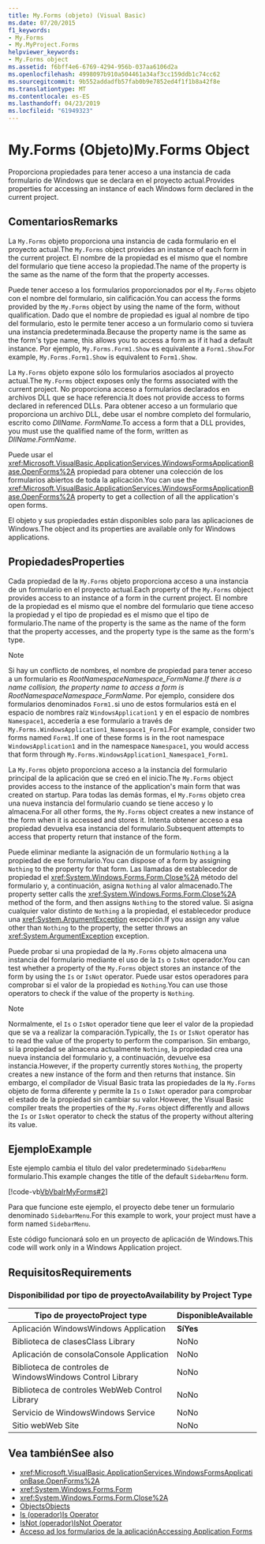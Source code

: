 ```yaml
---
title: My.Forms (objeto) (Visual Basic)
ms.date: 07/20/2015
f1_keywords:
- My.Forms
- My.MyProject.Forms
helpviewer_keywords:
- My.Forms object
ms.assetid: f6bff4e6-6769-4294-956b-037aa6106d2a
ms.openlocfilehash: 4998097b910a504461a34af3cc159ddb1c74cc62
ms.sourcegitcommit: 9b552addadfb57fab0b9e7852ed4f1f1b8a42f8e
ms.translationtype: MT
ms.contentlocale: es-ES
ms.lasthandoff: 04/23/2019
ms.locfileid: "61949323"
---
```

# <a name="myforms-object"></a><span data-ttu-id="31326-102">My.Forms (Objeto)</span><span class="sxs-lookup"><span data-stu-id="31326-102">My.Forms Object</span></span>
<span data-ttu-id="31326-103">Proporciona propiedades para tener acceso a una instancia de cada formulario de Windows que se declara en el proyecto actual.</span><span class="sxs-lookup"><span data-stu-id="31326-103">Provides properties for accessing an instance of each Windows form declared in the current project.</span></span>  
  
## <a name="remarks"></a><span data-ttu-id="31326-104">Comentarios</span><span class="sxs-lookup"><span data-stu-id="31326-104">Remarks</span></span>  
 <span data-ttu-id="31326-105">La `My.Forms` objeto proporciona una instancia de cada formulario en el proyecto actual.</span><span class="sxs-lookup"><span data-stu-id="31326-105">The `My.Forms` object provides an instance of each form in the current project.</span></span> <span data-ttu-id="31326-106">El nombre de la propiedad es el mismo que el nombre del formulario que tiene acceso la propiedad.</span><span class="sxs-lookup"><span data-stu-id="31326-106">The name of the property is the same as the name of the form that the property accesses.</span></span>   
  
 <span data-ttu-id="31326-107">Puede tener acceso a los formularios proporcionados por el `My.Forms` objeto con el nombre del formulario, sin calificación.</span><span class="sxs-lookup"><span data-stu-id="31326-107">You can access the forms provided by the `My.Forms` object by using the name of the form, without qualification.</span></span> <span data-ttu-id="31326-108">Dado que el nombre de propiedad es igual al nombre de tipo del formulario, esto le permite tener acceso a un formulario como si tuviera una instancia predeterminada.</span><span class="sxs-lookup"><span data-stu-id="31326-108">Because the property name is the same as the form's type name, this allows you to access a form as if it had a default instance.</span></span> <span data-ttu-id="31326-109">Por ejemplo, `My.Forms.Form1.Show` es equivalente a `Form1.Show`.</span><span class="sxs-lookup"><span data-stu-id="31326-109">For example, `My.Forms.Form1.Show` is equivalent to `Form1.Show`.</span></span>  
  
 <span data-ttu-id="31326-110">La `My.Forms` objeto expone sólo los formularios asociados al proyecto actual.</span><span class="sxs-lookup"><span data-stu-id="31326-110">The `My.Forms` object exposes only the forms associated with the current project.</span></span> <span data-ttu-id="31326-111">No proporciona acceso a formularios declarados en archivos DLL que se hace referencia.</span><span class="sxs-lookup"><span data-stu-id="31326-111">It does not provide access to forms declared in referenced DLLs.</span></span> <span data-ttu-id="31326-112">Para obtener acceso a un formulario que proporciona un archivo DLL, debe usar el nombre completo del formulario, escrito como *DllName*. *FormName*.</span><span class="sxs-lookup"><span data-stu-id="31326-112">To access a form that a DLL provides, you must use the qualified name of the form, written as *DllName*.*FormName*.</span></span>  
  
 <span data-ttu-id="31326-113">Puede usar el <xref:Microsoft.VisualBasic.ApplicationServices.WindowsFormsApplicationBase.OpenForms%2A> propiedad para obtener una colección de los formularios abiertos de toda la aplicación.</span><span class="sxs-lookup"><span data-stu-id="31326-113">You can use the <xref:Microsoft.VisualBasic.ApplicationServices.WindowsFormsApplicationBase.OpenForms%2A> property to get a collection of all the application's open forms.</span></span>  
  
 <span data-ttu-id="31326-114">El objeto y sus propiedades están disponibles solo para las aplicaciones de Windows.</span><span class="sxs-lookup"><span data-stu-id="31326-114">The object and its properties are available only for Windows applications.</span></span>  
  
## <a name="properties"></a><span data-ttu-id="31326-115">Propiedades</span><span class="sxs-lookup"><span data-stu-id="31326-115">Properties</span></span>  
 <span data-ttu-id="31326-116">Cada propiedad de la `My.Forms` objeto proporciona acceso a una instancia de un formulario en el proyecto actual.</span><span class="sxs-lookup"><span data-stu-id="31326-116">Each property of the `My.Forms` object provides access to an instance of a form in the current project.</span></span> <span data-ttu-id="31326-117">El nombre de la propiedad es el mismo que el nombre del formulario que tiene acceso la propiedad y el tipo de propiedad es el mismo que el tipo de formulario.</span><span class="sxs-lookup"><span data-stu-id="31326-117">The name of the property is the same as the name of the form that the property accesses, and the property type is the same as the form's type.</span></span>  
  
> [!NOTE]
>  <span data-ttu-id="31326-118">Si hay un conflicto de nombres, el nombre de propiedad para tener acceso a un formulario es *RootNamespace*_*Namespace*\_*FormName*.</span><span class="sxs-lookup"><span data-stu-id="31326-118">If there is a name collision, the property name to access a form is *RootNamespace*_*Namespace*\_*FormName*.</span></span> <span data-ttu-id="31326-119">Por ejemplo, considere dos formularios denominados `Form1.`si uno de estos formularios está en el espacio de nombres raíz `WindowsApplication1` y en el espacio de nombres `Namespace1`, accedería a ese formulario a través de `My.Forms.WindowsApplication1_Namespace1_Form1`.</span><span class="sxs-lookup"><span data-stu-id="31326-119">For example, consider two forms named `Form1.`If one of these forms is in the root namespace `WindowsApplication1` and in the namespace `Namespace1`, you would access that form through `My.Forms.WindowsApplication1_Namespace1_Form1`.</span></span>  
  
 <span data-ttu-id="31326-120">La `My.Forms` objeto proporciona acceso a la instancia del formulario principal de la aplicación que se creó en el inicio.</span><span class="sxs-lookup"><span data-stu-id="31326-120">The `My.Forms` object provides access to the instance of the application's main form that was created on startup.</span></span> <span data-ttu-id="31326-121">Para todas las demás formas, el `My.Forms` objeto crea una nueva instancia del formulario cuando se tiene acceso y lo almacena.</span><span class="sxs-lookup"><span data-stu-id="31326-121">For all other forms, the `My.Forms` object creates a new instance of the form when it is accessed and stores it.</span></span> <span data-ttu-id="31326-122">Intenta obtener acceso a esa propiedad devuelva esa instancia del formulario.</span><span class="sxs-lookup"><span data-stu-id="31326-122">Subsequent attempts to access that property return that instance of the form.</span></span>  
  
 <span data-ttu-id="31326-123">Puede eliminar mediante la asignación de un formulario `Nothing` a la propiedad de ese formulario.</span><span class="sxs-lookup"><span data-stu-id="31326-123">You can dispose of a form by assigning `Nothing` to the property for that form.</span></span> <span data-ttu-id="31326-124">Las llamadas de establecedor de propiedad el <xref:System.Windows.Forms.Form.Close%2A> método del formulario y, a continuación, asigna `Nothing` al valor almacenado.</span><span class="sxs-lookup"><span data-stu-id="31326-124">The property setter calls the <xref:System.Windows.Forms.Form.Close%2A> method of the form, and then assigns `Nothing` to the stored value.</span></span> <span data-ttu-id="31326-125">Si asigna cualquier valor distinto de `Nothing` a la propiedad, el establecedor produce una <xref:System.ArgumentException> excepción.</span><span class="sxs-lookup"><span data-stu-id="31326-125">If you assign any value other than `Nothing` to the property, the setter throws an <xref:System.ArgumentException> exception.</span></span>  
  
 <span data-ttu-id="31326-126">Puede probar si una propiedad de la `My.Forms` objeto almacena una instancia del formulario mediante el uso de la `Is` o `IsNot` operador.</span><span class="sxs-lookup"><span data-stu-id="31326-126">You can test whether a property of the `My.Forms` object stores an instance of the form by using the `Is` or `IsNot` operator.</span></span> <span data-ttu-id="31326-127">Puede usar estos operadores para comprobar si el valor de la propiedad es `Nothing`.</span><span class="sxs-lookup"><span data-stu-id="31326-127">You can use those operators to check if the value of the property is `Nothing`.</span></span>  
  
> [!NOTE]
>  <span data-ttu-id="31326-128">Normalmente, el `Is` o `IsNot` operador tiene que leer el valor de la propiedad que se va a realizar la comparación.</span><span class="sxs-lookup"><span data-stu-id="31326-128">Typically, the `Is` or `IsNot` operator has to read the value of the property to perform the comparison.</span></span> <span data-ttu-id="31326-129">Sin embargo, si la propiedad se almacena actualmente `Nothing`, la propiedad crea una nueva instancia del formulario y, a continuación, devuelve esa instancia.</span><span class="sxs-lookup"><span data-stu-id="31326-129">However, if the property currently stores `Nothing`, the property creates a new instance of the form and then returns that instance.</span></span> <span data-ttu-id="31326-130">Sin embargo, el compilador de Visual Basic trata las propiedades de la `My.Forms` objeto de forma diferente y permite la `Is` o `IsNot` operador para comprobar el estado de la propiedad sin cambiar su valor.</span><span class="sxs-lookup"><span data-stu-id="31326-130">However, the Visual Basic compiler treats the properties of the `My.Forms` object differently and allows the `Is` or `IsNot` operator to check the status of the property without altering its value.</span></span>  
  
## <a name="example"></a><span data-ttu-id="31326-131">Ejemplo</span><span class="sxs-lookup"><span data-stu-id="31326-131">Example</span></span>  
 <span data-ttu-id="31326-132">Este ejemplo cambia el título del valor predeterminado `SidebarMenu` formulario.</span><span class="sxs-lookup"><span data-stu-id="31326-132">This example changes the title of the default `SidebarMenu` form.</span></span>  
  
 [!code-vb[VbVbalrMyForms#2](~/samples/snippets/visualbasic/VS_Snippets_VBCSharp/VbVbalrMyForms/VB/Class1.vb#2)]  
  
 <span data-ttu-id="31326-133">Para que funcione este ejemplo, el proyecto debe tener un formulario denominado `SidebarMenu`.</span><span class="sxs-lookup"><span data-stu-id="31326-133">For this example to work, your project must have a form named `SidebarMenu`.</span></span>  
  
 <span data-ttu-id="31326-134">Este código funcionará solo en un proyecto de aplicación de Windows.</span><span class="sxs-lookup"><span data-stu-id="31326-134">This code will work only in a Windows Application project.</span></span>  
  
## <a name="requirements"></a><span data-ttu-id="31326-135">Requisitos</span><span class="sxs-lookup"><span data-stu-id="31326-135">Requirements</span></span>  
  
### <a name="availability-by-project-type"></a><span data-ttu-id="31326-136">Disponibilidad por tipo de proyecto</span><span class="sxs-lookup"><span data-stu-id="31326-136">Availability by Project Type</span></span>  
  
|<span data-ttu-id="31326-137">Tipo de proyecto</span><span class="sxs-lookup"><span data-stu-id="31326-137">Project type</span></span>|<span data-ttu-id="31326-138">Disponible</span><span class="sxs-lookup"><span data-stu-id="31326-138">Available</span></span>|  
|---|---|  
|<span data-ttu-id="31326-139">Aplicación Windows</span><span class="sxs-lookup"><span data-stu-id="31326-139">Windows Application</span></span>|<span data-ttu-id="31326-140">**Sí**</span><span class="sxs-lookup"><span data-stu-id="31326-140">**Yes**</span></span>|  
|<span data-ttu-id="31326-141">Biblioteca de clases</span><span class="sxs-lookup"><span data-stu-id="31326-141">Class Library</span></span>|<span data-ttu-id="31326-142">No</span><span class="sxs-lookup"><span data-stu-id="31326-142">No</span></span>|  
|<span data-ttu-id="31326-143">Aplicación de consola</span><span class="sxs-lookup"><span data-stu-id="31326-143">Console Application</span></span>|<span data-ttu-id="31326-144">No</span><span class="sxs-lookup"><span data-stu-id="31326-144">No</span></span>|  
|<span data-ttu-id="31326-145">Biblioteca de controles de Windows</span><span class="sxs-lookup"><span data-stu-id="31326-145">Windows Control Library</span></span>|<span data-ttu-id="31326-146">No</span><span class="sxs-lookup"><span data-stu-id="31326-146">No</span></span>|  
|<span data-ttu-id="31326-147">Biblioteca de controles Web</span><span class="sxs-lookup"><span data-stu-id="31326-147">Web Control Library</span></span>|<span data-ttu-id="31326-148">No</span><span class="sxs-lookup"><span data-stu-id="31326-148">No</span></span>|  
|<span data-ttu-id="31326-149">Servicio de Windows</span><span class="sxs-lookup"><span data-stu-id="31326-149">Windows Service</span></span>|<span data-ttu-id="31326-150">No</span><span class="sxs-lookup"><span data-stu-id="31326-150">No</span></span>|  
|<span data-ttu-id="31326-151">Sitio web</span><span class="sxs-lookup"><span data-stu-id="31326-151">Web Site</span></span>|<span data-ttu-id="31326-152">No</span><span class="sxs-lookup"><span data-stu-id="31326-152">No</span></span>|  
  
## <a name="see-also"></a><span data-ttu-id="31326-153">Vea también</span><span class="sxs-lookup"><span data-stu-id="31326-153">See also</span></span>

- <xref:Microsoft.VisualBasic.ApplicationServices.WindowsFormsApplicationBase.OpenForms%2A>
- <xref:System.Windows.Forms.Form>
- <xref:System.Windows.Forms.Form.Close%2A>
- [<span data-ttu-id="31326-154">Objects</span><span class="sxs-lookup"><span data-stu-id="31326-154">Objects</span></span>](../../../visual-basic/language-reference/objects/index.md)
- [<span data-ttu-id="31326-155">Is (operador)</span><span class="sxs-lookup"><span data-stu-id="31326-155">Is Operator</span></span>](../../../visual-basic/language-reference/operators/is-operator.md)
- [<span data-ttu-id="31326-156">IsNot (operador)</span><span class="sxs-lookup"><span data-stu-id="31326-156">IsNot Operator</span></span>](../../../visual-basic/language-reference/operators/isnot-operator.md)
- [<span data-ttu-id="31326-157">Acceso ad los formularios de la aplicación</span><span class="sxs-lookup"><span data-stu-id="31326-157">Accessing Application Forms</span></span>](../../../visual-basic/developing-apps/programming/accessing-application-forms.md)
